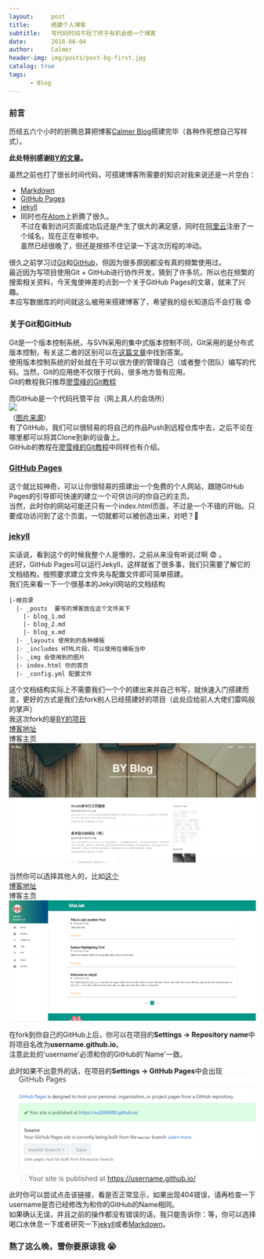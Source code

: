 ```yaml
---
layout:     post
title:      搭建个人博客
subtitle:   写代码时间不短了终于有机会搭一个博客
date:       2018-06-04
author:     Calmer
header-img: img/posts/post-bg-first.jpg
catalog: true
tags:
      - Blog
---
```

### 前言
历经五六个小时的折腾总算把博客[Calmer Blog](https://xu2604980.github.io/)搭建完毕（各种作死想自己写样式）。<br>

**此处特别感谢[BY的文章](https://www.jianshu.com/p/e68fba58f75c)。**<br>

虽然之前也打了很长时间代码，可搭建博客所需要的知识对我来说还是一片空白：<br>
  - [Markdown](http://wowubuntu.com/markdown/)
  - [GitHub Pages](https://pages.github.com/)
  - [jekyll](https://www.jekyll.com.cn/)
  - 同时也在[Atom](https://atom.io/)上折腾了很久。<br>
不过在看到访问页面成功后还是产生了很大的满足感，同时在[阿里云](https://wanwang.aliyun.com/domain/)注册了一个域名，现在正在审核中。<br>
虽然已经很晚了，但还是按捺不住记录一下这次历程的冲动。<br>

很久之前学习过[Git](https://git-scm.com/)和[GitHub](https://github.com/)，但因为很多原因都没有真的频繁使用过。<br>
最近因为写项目使用Git + GitHub进行协作开发，猜到了许多坑，所以也在频繁的搜索相关资料，今天鬼使神差的点到一个关于GitHub Pages的文章，就来了兴趣。<br>
本应写数据库的时间就这么被用来搭建博客了，希望我的组长知道后不会打我 😨<br>
### 关于Git和GitHub
Git是一个版本控制系统，与SVN采用的集中式版本控制不同，Git采用的是分布式版本控制，有关这二者的区别可以在[这篇文章](https://blog.csdn.net/hymking/article/details/53621908)中找到答案。<br>
使用版本控制系统的好处就在于可以很方便的管理自己（或者整个团队）编写的代码。当然，Git的应用绝不仅限于代码，很多地方皆有应用。<br>
Git的教程我只推荐[廖雪峰的Git教程](https://www.liaoxuefeng.com/wiki/0013739516305929606dd18361248578c67b8067c8c017b000)<br>

而GitHub是一个代码托管平台（网上真人约会场所）<br>
![](https://pic1.zhimg.com/80/fe3d32b766b31f2bd1e1d38f2d41f958_hd.jpg)<br>
（[图片来源](https://www.zhihu.com/question/28976652/answer/42804737)）<br>
有了GitHub，我们可以很轻易的将自己的作品Push到远程仓库中去，之后不论在哪里都可以将其Clone到新的设备上。<br>
GitHub的教程在[廖雪峰的Git教程](https://www.liaoxuefeng.com/wiki/0013739516305929606dd18361248578c67b8067c8c017b000)中同样也有介绍。<br>

### [GitHub Pages](https://pages.github.com/)
这个就比较神奇，可以让你很轻易的搭建出一个免费的个人网站，跟随GitHub Pages的引导即可快速的建立一个可供访问的你自己的主页。<br>
当然，此时你的网站可能还只有一个index.html页面，不过是一个不错的开始。只要成功访问到了这个页面，一切就都可以被创造出来，对吧？💪<br>

### [jekyll](https://www.jekyll.com.cn/)
实话说，看到这个的时候我整个人是懵的，之前从来没有听说过啊 :fearful: 。<br>
还好，GitHub Pages可以运行Jekyll，这样就省了很多事，我们只需要了解它的文档结构，按照要求建立文件夹与配置文件即可简单搭建。<br>
我们先来看一下一个很基本的Jekyll网站的文档结构
```
|-根目录
  |- _posts  要写的博客放在这个文件夹下
    |- blog_1.md
    |- blog_2.md
    |- blog_x.md
  |- _layouts 使用到的各种模板
  |- _includes HTML片段，可以使用在模板当中
  |- _img 会使用到的图片
  |- index.html 你的首页
  |- _config.yml 配置文件
```
这个文档结构实际上不需要我们一个个的建出来并自己书写，就快速入门搭建而言，更好的方式是我们去fork别人已经搭建好的项目（此处应给前人大佬们雷鸣般的掌声）<br>
我这次fork的是[BY的项目](https://github.com/qiubaiying/qiubaiying.github.io)<br>
[博客地址](http://qiubaiying.top/)<br>
博客主页<br>
![](/img/posts/post-first-demo.png)

当然你可以选择其他人的，比如[这个](https://github.com/ShawnTeoh/matjek)<br>
[博客地址](https://shawnteoh.github.io/matjek/)<br>
博客主页<br>
![](/img/posts/post-first-demo2.png)

在fork到你自己的GitHub上后，你可以在项目的**Settings -> Repository name**中将项目名改为**username.github.io**。<br>
注意此处的'username'必须和你的GitHub的'Name'一致。<br>

此时如果不出意外的话，在项目的**Settings -> GitHub Pages**中会出现<br>
![](/img/posts/post-first-demo3.png)

>  Your site is published at https://username.github.io/<br>

此时你可以尝试点击该链接，看是否正常显示，如果出现404错误，请再检查一下username是否已经修改为和你的GitHub的Name相同。<br>
如果确认无误，并且之前的操作都没有错误的话，我只能告诉你：等，你可以选择喝口水休息一下或者研究一下[jekyll](https://www.jekyll.com.cn/)或者[Markdown](http://wowubuntu.com/markdown/)。
### 熬了这么晚，雪你要原谅我 😭
